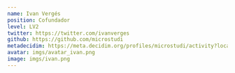 ```yaml
---
name: Ivan Vergés
position: Cofundador
level: LV2
twitter: https://twitter.com/ivanverges
github: https://github.com/microstudi
metadecidim: https://meta.decidim.org/profiles/microstudi/activity?locale=ca
avatar: imgs/avatar_ivan.png
image: imgs/ivan.png
---
```

